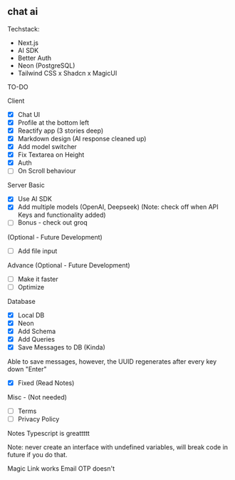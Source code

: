 ## chat ai

Techstack:

- Next.js
- AI SDK
- Better Auth
- Neon (PostgreSQL)
- Tailwind CSS x Shadcn x MagicUI

TO-DO

Client

- [x] Chat UI
- [x] Profile at the bottom left
- [x] Reactify app (3 stories deep)
- [x] Markdown design (AI response cleaned up)
- [x] Add model switcher
- [x] Fix Textarea on Height
- [x] Auth
- [ ] On Scroll behaviour

Server
Basic

- [x] Use AI SDK
- [x] Add multiple models (OpenAI, Deepseek) (Note: check off when API Keys and functionality added)
- [ ] Bonus - check out groq

(Optional - Future Development)

- [ ] Add file input

Advance (Optional - Future Development)

- [ ] Make it faster
- [ ] Optimize

Database

- [x] Local DB
- [x] Neon
- [x] Add Schema
- [x] Add Queries
- [x] Save Messages to DB (Kinda)

Able to save messages, however, the UUID regenerates after every key down "Enter"

- [x] Fixed (Read Notes)

Misc - (Not needed)

- [ ] Terms
- [ ] Privacy Policy

Notes
Typescript is greattttt

Note: never create an interface with undefined variables, will break code in future if you do that.

Magic Link works
Email OTP doesn't
